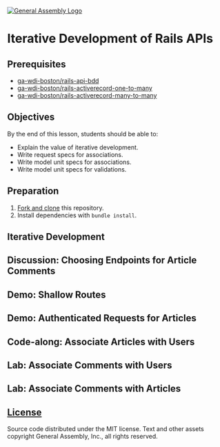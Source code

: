 [![General Assembly Logo](https://camo.githubusercontent.com/1a91b05b8f4d44b5bbfb83abac2b0996d8e26c92/687474703a2f2f692e696d6775722e636f6d2f6b6538555354712e706e67)](https://generalassemb.ly/education/web-development-immersive)

# Iterative Development of Rails APIs

## Prerequisites

-   [ga-wdi-boston/rails-api-bdd](https://github.com/ga-wdi-boston/rails-api-bdd)
-   [ga-wdi-boston/rails-activerecord-one-to-many](https://github.com/ga-wdi-boston/rails-activerecord-one-to-many)
-   [ga-wdi-boston/rails-activerecord-many-to-many](https://github.com/ga-wdi-boston/rails-activerecord-many-to-many)

## Objectives

By the end of this lesson, students should be able to:

-   Explain the value of iterative development.
-   Write request specs for associations.
-   Write model unit specs for associations.
-   Write model unit specs for validations.

## Preparation

1.  [Fork and clone](https://github.com/ga-wdi-boston/meta/wiki/ForkAndClone)
    this repository.
1.  Install dependencies with `bundle install`.

## Iterative Development

## Discussion: Choosing Endpoints for Article Comments

## Demo: Shallow Routes

## Demo: Authenticated Requests for Articles

## Code-along: Associate Articles with Users

## Lab: Associate Comments with Users

## Lab: Associate Comments with Articles

## [License](LICENSE)

Source code distributed under the MIT license. Text and other assets copyright
General Assembly, Inc., all rights reserved.
